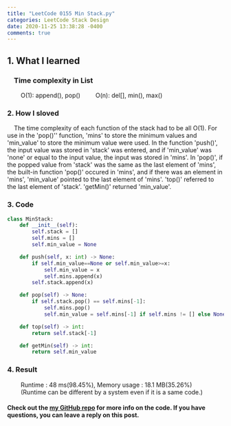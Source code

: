 ```yaml
---
title: "LeetCode 0155 Min Stack.py"
categories: LeetCode Stack Design
date: 2020-11-25 13:38:28 -0400
comments: true
---
```


## 1. What I learned
### &nbsp;&nbsp;&nbsp;&nbsp;Time complexity in List
&nbsp;&nbsp;&nbsp;&nbsp;&nbsp;&nbsp;&nbsp;&nbsp;O(1): append(), pop()
&nbsp;&nbsp;&nbsp;&nbsp;&nbsp;&nbsp;&nbsp;&nbsp;O(n): del[], min(), max()

### 2. How I sloved
&nbsp;&nbsp;&nbsp;&nbsp;The time complexity of each function of the stack had to be all O(1). For use in the 'pop()'' function, 'mins' to store the minimum values and 'min_value' to store the minimum value were used. In the function 'push()', the input value was stored in 'stack' was entered, and if 'min_value' was 'none' or equal to the input value, the input was stored in 'mins'. In 'pop()', if the popped value from 'stack' was the same as the last element of 'mins', the built-in function 'pop()' occured in 'mins', and if there was an element in 'mins', 'min_value' pointed to the last element of 'mins'. 'top()' referred to the last element of 'stack'. 'getMin()' returned 'min_value'.  

### 3. Code
```python
class MinStack:
    def __init__(self):
        self.stack = []
        self.mins = []
        self.min_value = None

    def push(self, x: int) -> None:
        if self.min_value==None or self.min_value>=x:
            self.min_value = x
            self.mins.append(x)
        self.stack.append(x)

    def pop(self) -> None:
        if self.stack.pop() == self.mins[-1]:
            self.mins.pop()
            self.min_value = self.mins[-1] if self.mins != [] else None

    def top(self) -> int:
        return self.stack[-1]

    def getMin(self) -> int:
        return self.min_value
```

### 4. Result
&nbsp;&nbsp;&nbsp;&nbsp;&nbsp;&nbsp;&nbsp;&nbsp;Runtime : 48 ms(98.45%), Memory usage : 18.1 MB(35.26%)  
&nbsp;&nbsp;&nbsp;&nbsp;&nbsp;&nbsp;&nbsp;&nbsp;(Runtime can be different by a system even if it is a same code.)

#### Check out the [my GitHub repo][hyuk-gh] for more info on the code. If you have questions, you can leave a reply on this post.
[hyuk-gh]:   https://github.com/dlgur1994/StudyAlgorithms
